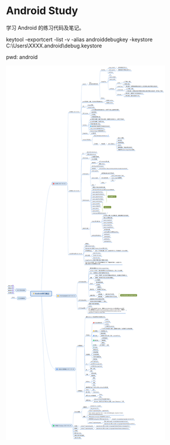 # Android Study
学习 Android 的练习代码及笔记。

keytool -exportcert -list -v -alias androiddebugkey -keystore C:\Users\XXXX\.android\debug.keystore

pwd: android

![AndroidStudy](AndroidStudy.png)